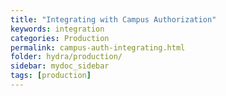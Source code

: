 ```yaml
---
title: "Integrating with Campus Authorization"
keywords: integration
categories: Production
permalink: campus-auth-integrating.html
folder: hydra/production/
sidebar: mydoc_sidebar
tags: [production]
---
```

